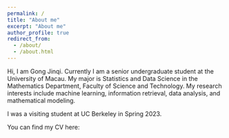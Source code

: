 ```yaml
---
permalink: /
title: "About me"
excerpt: "About me"
author_profile: true
redirect_from: 
  - /about/
  - /about.html
---
```


Hi, I am Gong Jinqi. Currently I am a senior undergraduate student at the University of Macau. My major is Statistics and Data Science in the Mathematics Department, Faculty of Science and Technology. My research interests include machine learning, information retrieval, data analysis, and mathematical modeling.

I was a visiting student at UC Berkeley in Spring 2023.

You can find my CV here: 
